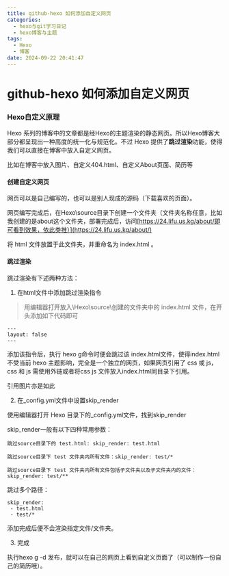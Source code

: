 ```yaml
---
title: github-hexo 如何添加自定义网页
categories:
  - hexo与git学习日记
  - hexo博客与主题
tags:
  - Hexo
  - 博客
date: 2024-09-22 20:41:47
---
```


# github-hexo 如何添加自定义网页


### Hexo自定义原理

Hexo 系列的博客中的文章都是经Hexo的主题渲染的静态网页。所以Hexo博客大部分都呈现出一种高度的统一化与规范化。不过 Hexo 提供了**跳过渲染**功能，使得我们可以直接在博客中放入自定义网页。

比如在博客中放入图片、自定义404.html、自定义About页面、简历等

#### 创建自定义网页

网页可以是自己编写的，也可以是别人现成的源码（下载喜欢的页面）。

网页编写完成后，在Hexo\\source目录下创建一个文件夹（文件夹名称任意，比如我创建的是about这个文件夹，部署完成后，访问[https://24.lifu.us.kg/about/即可看到效果，依此类推）](https://24.lifu.us.kg/about/)

将 html 文件放置于此文件夹，并重命名为 index.html 。

#### [](#%E8%B7%B3%E8%BF%87%E6%B8%B2%E6%9F%93)跳过渲染

跳过渲染有下述两种方法：

1.  在html文件中添加跳过渲染指令

> 用编辑器打开放入\\Hexo\\source\\创建的文件夹中的 index.html 文件，在开头添加如下代码即可

```
---
layout: false
---
```

添加该指令后，执行 hexo g命令时便会跳过该 index.html文件，使得index.html不受当前 hexo 主题影响，完全是一个独立的网页，如果网页引用了 css 或 js，css 和 js 需使用外链或者将css js 文件放入index.html同目录下引用。

引用图片亦是如此

2.  在_config.yml文件中设置skip_render

使用编辑器打开 Hexo 目录下的_config.yml文件，找到skip_render

skip_render一般有以下四种常用参数：

```
跳过source目录下的 test.html: skip_render: test.html

跳过source目录下 test 文件夹内所有文件：skip_render: test/*

跳过source目录下 test 文件夹内所有文件包括子文件夹以及子文件夹内的文件：skip_render: test/**
```

跳过多个路径：

```
skip_render:
 - test.html
 - test/*
```

添加完成后便不会渲染指定文件/文件夹。

3.  完成

执行hexo g -d 发布，就可以在自己的网页上看到自定义页面了（可以制作一份自己的简历哦）。

